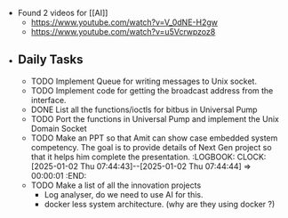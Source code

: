 - Found 2 videos for [[AI]]
	- https://www.youtube.com/watch?v=V_0dNE-H2gw
	- https://www.youtube.com/watch?v=u5Vcrwpzoz8
- ## Daily Tasks
	- TODO Implement Queue for writing messages to Unix socket.
	- TODO Implement code for getting the broadcast address from the interface.
	- DONE List all the functions/ioctls for bitbus in Universal Pump
	- TODO Port the functions in Universal Pump and implement the Unix Domain Socket
	- TODO Make an PPT so that Amit can show case embedded system competency. The goal is to provide details of Next Gen project so that it helps him complete the presentation.
	  :LOGBOOK:
	  CLOCK: [2025-01-02 Thu 07:44:43]--[2025-01-02 Thu 07:44:44] =>  00:00:01
	  :END:
	- TODO Make a list of all the innovation projects
		- Log analyser, do we need to use AI for this.
		- docker less system architecture. (why are they using docker ?)